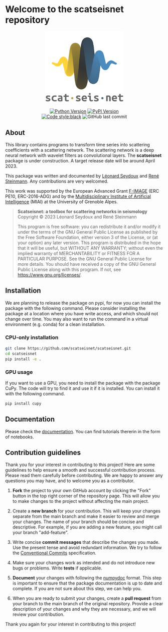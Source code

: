 # Welcome to the __scatseisnet__ repository

<div align=center>

<img src=docs/source/_static/logo_scatseisnet.png width=250px/>

[![Python Version](https://img.shields.io/pypi/pyversions/covseisnet)](https://pypi.org/project/covseisnet/)
[![PyPI Version](https://img.shields.io/pypi/v/covseisnet.svg)](https://pypi.org/project/covseisnet/)\
[![Code style:black](https://img.shields.io/badge/code%20style-black-000000.svg)](https://github.com/psf/black)
![GitHub last commit](https://img.shields.io/github/last-commit/scatseisnet/scatseisnet)

</div>

## About

This library contains programs to transform time series into scattering
coefficients with a scattering network. The scattering network is a deep
neural network with wavelet filters as convolutional layers.
The __scatseisnet__ package is under construction. A target release date will be
around April 2023.

This package was written and documented by [Léonard Seydoux](https://github.com/leonard-seydoux)
and [René Steinmann](https://github.com/ReneSteinmann).
Any contributions are very welcomed.

This work was supported by the European Advanced Grant [F-IMAGE](https://f-image.osug.fr/?lang=en) (ERC PE10,
ERC-2016-ADG) and by the [Multidisciplinary Institute of Artificial Intelligence](https://miai.univ-grenoble-alpes.fr/)
(MIAI) at the University of Grenoble Alpes.

> __Scatseisnet: a toolbox for scattering networks in seismology__\
> Copyright ©️ 2023 Léonard Seydoux and René Steinmann
>
> This program is free software: you can redistribute it and/or modify
it under the terms of the GNU General Public License as published by
the Free Software Foundation, either version 3 of the License, or
(at your option) any later version.
> This program is distributed in the hope that it will be useful,
but WITHOUT ANY WARRANTY; without even the implied warranty of
MERCHANTABILITY or FITNESS FOR A PARTICULAR PURPOSE.  See the
GNU General Public License for more details.
> You should have received a copy of the GNU General Public License
along with this program. If not, see <https://www.gnu.org/licenses/>.

## Installation

We are planning to release the package on pypi, for now you can install the
package with the following command. Please consider installing the package at a
location where you have write access, and which should not change over time.
You may also want to run the command in a virtual environment (e.g. conda) for a
clean installation.

### CPU-only installation

```bash
git clone https://github.com/scatseisnet/scatseisnet.git 
cd scatseisnet
pip install -e .
```

### GPU usage

If you want to use a GPU, you need to install the package with the package CuPy.
The code will try to find it and use it if it is installed. You can install it
with the following command.

```bash
pip install cupy
```

## Documentation

Please check the [documentation](https://scatseisnet.readthedocs.io/en/latest/). You can find tutorials thererin in the form of notebooks.

## Contribution guidelines

Thank you for your interest in contributing to this project! Here are some guidelines to help ensure a smooth and successful contribution process. Please read them carefully before contributing. We are happy to answer any questions you may have, and to welcome you as a contributor.

1. __Fork__ the project to your own GitHub account by clicking the "Fork" button in the top right corner of the repository page. This will allow you to make changes to the project without affecting the main project.

2. Create a __new branch__ for your contribution. This will keep your changes separate from the main branch and make it easier to review and merge your changes. The name of your branch should be concise and descriptive. For example, if you are adding a new feature, you might call your branch "add-feature".

3. Write concise __commit messages__ that describe the changes you made. Use the present tense and avoid redundant information. We try to follow the [Conventional Commits](https://www.conventionalcommits.org/en/v1.0.0/) specification.

4. Make sure your changes work as intended and do not introduce new bugs or problems. Write __tests__ if applicable.

5. __Document__ your changes with following the [numpydoc](https://numpydoc.readthedocs.io/en/latest/format.html) format. This step is important to ensure that the package documentation is up to date and complete. If you are not sure about this step, we can help you.

6. When you are ready to submit your changes, create a __pull request__ from your branch to the main branch of the original repository. Provide a clear description of your changes and why they are necessary, and we will review your contribution.

Thank you again for your interest in contributing to this project!
